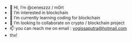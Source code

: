 - 👋 Hi, I’m @ceneszzz / m0rt
- 👀 I’m interested in blockchain
- 🌱 I’m currently learning coding for blockchain
- 💞️ I’m looking to collaborate on crypto / blockchain project  
- 📫 you can reach me on email : yogissaputra@hotmail.com
- thx!

<!---
ceneszzz/ceneszzz is a ✨ special ✨ repository because its `README.md` (this file) appears on your GitHub profile.
You can click the Preview link to take a look at your changes.
--->
